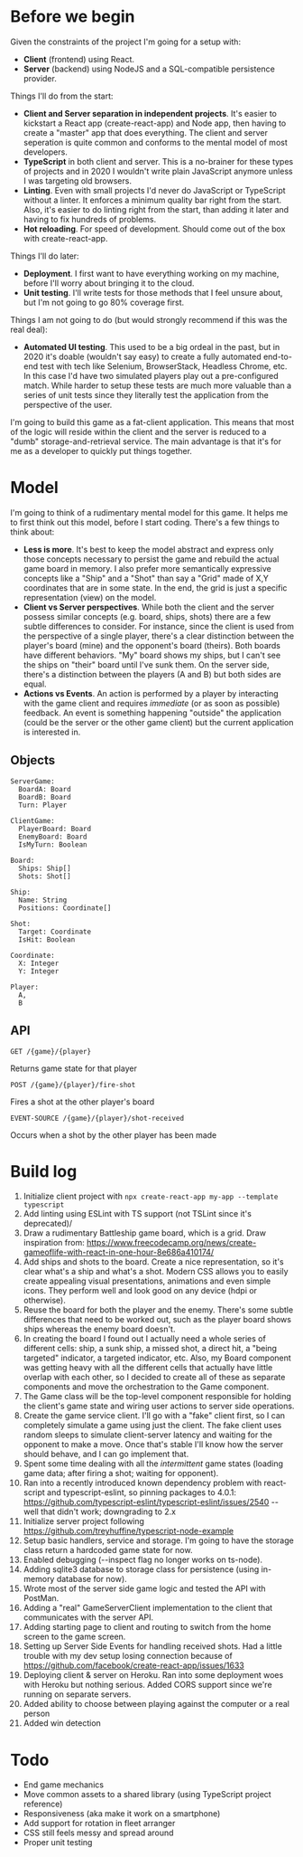 # Before we begin

Given the constraints of the project I'm going for a setup with:
* **Client** (frontend) using React.
* **Server** (backend) using NodeJS and a SQL-compatible persistence provider.

Things I'll do from the start:
* **Client and Server separation in independent projects**. It's easier to kickstart a React app (create-react-app) and Node app, then having to create a "master" app that does everything. The client and server seperation is quite common and conforms to the mental model of most developers.
* **TypeScript** in both client and server. This is a no-brainer for these types of projects and in 2020 I wouldn't write plain JavaScript anymore unless I was targeting old browsers.
* **Linting**. Even with small projects I'd never do JavaScript or TypeScript without a linter. It enforces a minimum quality bar right from the start. Also, it's easier to do linting right from the start, than adding it later and having to fix hundreds of problems.
* **Hot reloading**. For speed of development. Should come out of the box with create-react-app.

Things I'll do later:
* **Deployment**. I first want to have everything working on my machine, before I'll worry about bringing it to the cloud.
* **Unit testing**. I'll write tests for those methods that I feel unsure about, but I'm not going to go 80% coverage first. 

Things I am not going to do (but would strongly recommend if this was the real deal):
* **Automated UI testing**. This used to be a big ordeal in the past, but in 2020 it's doable (wouldn't say easy) to create a fully automated end-to-end test with tech like Selenium, BrowserStack, Headless Chrome, etc. In this case I'd have two simulated players play out a pre-configured match. While harder to setup these tests are much more valuable than a series of unit tests since they literally test the application from the perspective of the user.

I'm going to build this game as a fat-client application. This means that most of the logic will reside within the client and the server is reduced to a "dumb" storage-and-retrieval service. The main advantage is that it's for me as a developer to quickly put things together.

# Model

I'm going to think of a rudimentary mental model for this game. It helps me to first think out this model, before I start coding. There's a few things to think about:
* **Less is more**. It's best to keep the model abstract and express only those concepts necessary to persist the game and rebuild the actual game board in memory. I also prefer more semantically expressive concepts like a "Ship" and a "Shot" than say a "Grid" made of X,Y coordinates that are in some state. In the end, the grid is just a specific representation (view) on the model. 
* **Client vs Server perspectives**. While both the client and the server possess similar concepts (e.g. board, ships, shots) there are a few subtle differences to consider. For instance, since the client is used from the perspective of a single player, there's a clear distinction between the player's board (mine) and the opponent's board (theirs). Both boards have different behaviors. "My" board shows my ships, but I can't see the ships on "their" board until I've sunk them. On the server side, there's a distinction between the players (A and B) but both sides are equal.
* **Actions vs Events**. An action is performed by a player by interacting with the game client and requires *immediate* (or as soon as possible) feedback. An event is something happening "outside" the application (could be the server or the other game client) but the current application is interested in. 

## Objects

```
ServerGame:
  BoardA: Board
  BoardB: Board
  Turn: Player
  
ClientGame:
  PlayerBoard: Board
  EnemyBoard: Board
  IsMyTurn: Boolean
  
Board:
  Ships: Ship[]
  Shots: Shot[]
  
Ship:
  Name: String
  Positions: Coordinate[]
  
Shot:
  Target: Coordinate
  IsHit: Boolean
  
Coordinate:
  X: Integer
  Y: Integer
  
Player:
  A,
  B
```

## API

`GET /{game}/{player}`

Returns game state for that player

`POST /{game}/{player}/fire-shot`

Fires a shot at the other player's board

`EVENT-SOURCE /{game}/{player}/shot-received`

Occurs when a shot by the other player has been made

# Build log

1. Initialize client project with `npx create-react-app my-app --template typescript`
2. Add linting using ESLint with TS support (not TSLint since it's deprecated)/
3. Draw a rudimentary Battleship game board, which is a grid. Draw inspiration from: https://www.freecodecamp.org/news/create-gameoflife-with-react-in-one-hour-8e686a410174/
4. Add ships and shots to the board. Create a nice representation, so it's clear what's a ship and what's a shot. Modern CSS allows you to easily create appealing visual presentations, animations and even simple icons. They perform well and look good on any device (hdpi or otherwise).
5. Reuse the board for both the player and the enemy. There's some subtle differences that need to be worked out, such as the player board shows ships whereas the enemy board doesn't.
6. In creating the board I found out I actually need a whole series of different cells: ship, a sunk ship, a missed shot, a direct hit, a "being targeted" indicator, a targeted indicator, etc. Also, my Board component was getting heavy with all the different cells that actually have little overlap with each other, so I decided to create all of these as separate components and move the orchestration to the Game component. 
7. The Game class will be the top-level component responsible for holding the client's game state and wiring user actions to server side operations.
8. Create the game service client. I'll go with a "fake" client first, so I can completely simulate a game using just the client. The fake client uses random sleeps to simulate client-server latency and waiting for the opponent to make a move. Once that's stable I'll know how the server should behave, and I can go implement that. 
9. Spent some time dealing with all the *intermittent* game states (loading game data; after firing a shot; waiting for opponent).
10. Ran into a recently introduced known dependency problem with react-script and typescript-eslint, so pinning packages to 4.0.1: https://github.com/typescript-eslint/typescript-eslint/issues/2540 -- well that didn't work; downgrading to 2.x
11. Initialize server project following https://github.com/treyhuffine/typescript-node-example
12. Setup basic handlers, service and storage. I'm going to have the storage class return a hardcoded game state for now.
13. Enabled debugging (--inspect flag no longer works on ts-node).
14. Adding sqlite3 database to storage class for persistence (using in-memory database for now).
15. Wrote most of the server side game logic and tested the API with PostMan.
16. Adding a "real" GameServerClient implementation to the client that communicates with the server API.
17. Adding starting page to client and routing to switch from the home screen to the game screen.
18. Setting up Server Side Events for handling received shots. Had a little trouble with my dev setup losing connection because of https://github.com/facebook/create-react-app/issues/1633
19. Deploying client & server on Heroku. Ran into some deployment woes with Heroku but nothing serious. Added CORS support since we're running on separate servers.
20. Added ability to choose between playing against the computer or a real person
21. Added win detection 

# Todo
* End game mechanics
* Move common assets to a shared library (using TypeScript project reference)
* Responsiveness (aka make it work on a smartphone)
* Add support for rotation in fleet arranger
* CSS still feels messy and spread around
* Proper unit testing
